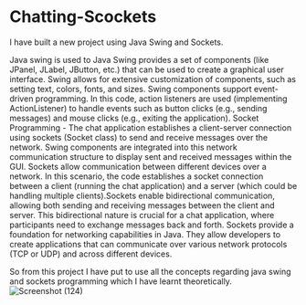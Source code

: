 # Chatting-Scockets
I have built a new project using Java Swing and Sockets.

Java swing is used to Java Swing provides a set of components (like JPanel, JLabel, JButton, etc.) that can be used to create a graphical user interface.  Swing allows for extensive customization of components, such as setting text, colors, fonts, and sizes.  Swing components support event-driven programming. In this code, action listeners are used (implementing ActionListener) to handle events such as button clicks (e.g., sending messages) and mouse clicks (e.g., exiting the application).
Socket Programming - The chat application establishes a client-server connection using sockets (Socket class) to send and receive messages over the network. Swing components are integrated into this network communication structure to display sent and received messages within the GUI. Sockets allow communication between different devices over a network. In this scenario, the code establishes a socket connection between a client (running the chat application) and a server (which could be handling multiple clients).Sockets enable bidirectional communication, allowing both sending and receiving messages between the client and server. This bidirectional nature is crucial for a chat application, where participants need to exchange messages back and forth. Sockets provide a foundation for networking capabilities in Java. They allow developers to create applications that can communicate over various network protocols (TCP or UDP) and across different devices.

So from this project I have put to use all the concepts regarding java swing and sockets programming which I have learnt theoretically.
![Screenshot (124)](https://github.com/Unnati-1115/Chatting-Scockets/assets/84937327/141bda04-9c33-4772-90ce-f9996fdb0e44)

